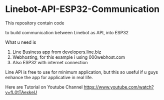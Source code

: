 # Linebot-API-ESP32-Communication
This repository contain code

to build communication between Linebot as API, into ESP32

What u need is
1. Line Business app from developers.line.biz
2. Webhosting, for this example i using 000webhost.com
3. Also ESP32 with internet connection


Line API is free to use for minimum application, but this so useful if u guys enhance the app
for applicative in real life.

Here are Tutorial on Youtube Channel https://www.youtube.com/watch?v=fL0tTAexkeU
